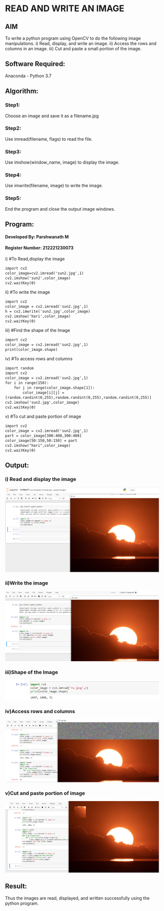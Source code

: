 # READ AND WRITE AN IMAGE
## AIM
To write a python program using OpenCV to do the following image manipulations.
i) Read, display, and write an image.
ii) Access the rows and columns in an image.
iii) Cut and paste a small portion of the image.

## Software Required:
Anaconda - Python 3.7
## Algorithm:
### Step1:
Choose an image and save it as a filename.jpg
### Step2:
Use imread(filename, flags) to read the file.
### Step3:
Use imshow(window_name, image) to display the image.
### Step4:
Use imwrite(filename, image) to write the image.
### Step5:
End the program and close the output image windows.
## Program:
#### Developed By: Parshwanath M
#### Register Number: 212221230073
i) #To Read,display the image
```
import cv2
color_image=cv2.imread('sun2.jpg',1)
cv2.imshow('sun2',color_image)
cv2.waitKey(0)
```
ii) #To write the image
```
import cv2
color_image = cv2.imread('sun2.jpg',1)
h = cv2.imwrite('sun2.jpg',color_image)
cv2.imshow('hari',color_image)
cv2.waitKey(0) 
```
iii) #Find the shape of the Image
```
import cv2
color_image = cv2.imread('sun2.jpg',1)
print(color_image.shape)
```
iv) #To access rows and columns
```
import random
import cv2
color_image = cv2.imread('sun2.jpg',1)
for i in range(150):
    for j in range(color_image.shape[1]):
        color_image[i][j] = [random.randint(0,255),random.randint(0,255),random.randint(0,255)]
cv2.imshow('sun2.jpg',color_image)
cv2.waitKey(0)
```
v) #To cut and paste portion of image
```
import cv2
color_image = cv2.imread('sun2.jpg',1)
part = color_image[300:400,300:400]
color_image[50:150,50:150] = part
cv2.imshow("hari",color_image)
cv2.waitKey(0)
```

## Output:

### i) Read and display the image
![dip11](img1.png)


### ii)Write the image
![dip12](img2.png)


### iii)Shape of the Image
![image](img3.png)


### iv)Access rows and columns
![dip13](img4.png)


### v)Cut and paste portion of image
![dip14](img5.png)


## Result:
Thus the images are read, displayed, and written successfully using the python program.
